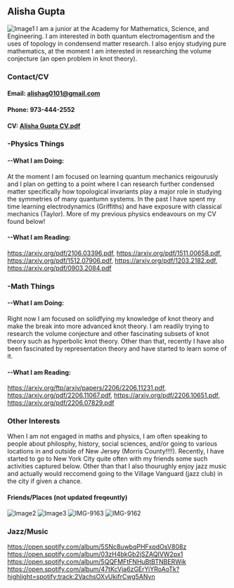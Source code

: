 ## Alisha Gupta
![Image1](https://user-images.githubusercontent.com/108892946/177854295-8978a8ab-62e3-41a6-95be-85fa5c5639d0.jpg)
I am a junior at the Academy for Mathematics, Science, and Engineering. I am interested in both quantum electromagentism and the uses of topology in condensend matter research. I also enjoy studying pure mathematics, at the moment I am interested in researching the volume conjecture (an open problem in knot theory). 
### Contact/CV
#### Email: alishag0101@gmail.com
#### Phone: 973-444-2552
#### CV: [Alisha Gupta CV.pdf](https://github.com/alis0101/Alisha/files/9066580/Alisha.Gupta.CV.pdf)

### -Physics Things
#### --What I am Doing:
At the moment I am focused on learning quantum mechanics reigourusly and I plan on getting to a point where I can research further condensed matter specifically how topological invariants play a major role in studying the symmetries of many quantumn systems. In the past I have spent my time learning electrodynamics (Griffiths) and have exposure with classical mechanics (Taylor). More of my previous physics endeavours on my CV found below! 
#### --What I am Reading:
https://arxiv.org/pdf/2106.03396.pdf,
https://arxiv.org/pdf/1511.00658.pdf,
https://arxiv.org/pdf/1512.07906.pdf,
https://arxiv.org/pdf/1203.2182.pdf,
https://arxiv.org/pdf/0903.2084.pdf
### -Math Things
#### --What I am Doing:
Right now I am focused on solidfying my knowledge of knot theory and make the break into more advanced knot theory. I am readily trying to research the volume conjecture and other fascinating subsets of knot theory such as hyperbolic knot theory. Other than that, recently I have also been fascinated by representation theory and have started to learn some of it. 
#### --What I am Reading:
https://arxiv.org/ftp/arxiv/papers/2206/2206.11231.pdf,
https://arxiv.org/pdf/2206.11067.pdf,
https://arxiv.org/pdf/2206.10651.pdf,
https://arxiv.org/pdf/2206.07829.pdf
### Other Interests
When I am not engaged in maths and physics, I am often speaking to people about philosphy, history, social sciences, and/or going to various locations in and outside of New Jersey (Morris County!!!!). Recently, I have started to go to New York City quite often with my friends some such activities captured below. Other than that I also thourughly enjoy jazz music and actually would reccomend going to the Village Vanguard (jazz club) in the city if given a chance. 
#### Friends/Places (not updated freqeuntly) 
![Image2](https://user-images.githubusercontent.com/108892946/177854307-81c8c16e-5793-410c-8ef0-c706332a53f7.jpg)
![Image3](https://user-images.githubusercontent.com/108892946/177854317-d863060f-46f2-428a-af66-a65728640fde.jpg)
![IMG-9163](https://user-images.githubusercontent.com/108892946/177854340-dff39607-6692-4198-98f3-a03e03c5e977.jpg)
![IMG-9162](https://user-images.githubusercontent.com/108892946/177854372-0b1e2f19-4e8e-4e4d-a04c-d89ecf01447c.jpg)

### Jazz/Music
https://open.spotify.com/album/5SNc8uwbqPHFxpdOsV808z
https://open.spotify.com/album/03zH4bkGb2jSZAQIVW2px1
https://open.spotify.com/album/5QQFMFtFNHuBtBTNBERWik
https://open.spotify.com/album/47tKcVja6zGErYiYRoAoTk?highlight=spotify:track:2VachsOXvUkifrCwg5ANyn
